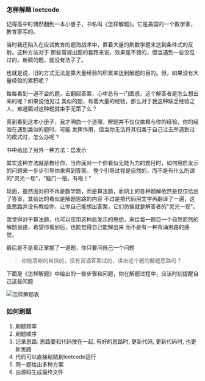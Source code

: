### 怎样解题 leetcode

记得高中时偶然翻到一本小册子，书名叫《怎样解题》。它是美国的一个数学家，教育家写的。

当时我还陷入在应试教育的题海战术中，靠着大量的刷数学题来达到条件式的反射。这种方法对于
那些常规出题的套路来说，效果是不错的，但当遇到一些没见过的，新颖的题，就没有法子了。

也就是说，旧的方式无法是靠大量经验的积累来达到解题的目的。但，如果没有大量经验的累积呢？

每每看到一道不会的题，去翻阅答案，心中总有一门困惑，这个解答者是怎么想出来的呢？如果说他见过
类似的题，有着大量的经验，那么对于我这种缺乏经验之人，难道面对这种题就束手无策了么？

真到看到这本小册子，我才明白一个道理，解题并不仅仅依赖与你的经验，你的经验在遇到类似的题时，可能
发挥作用，但当你无法将其归类于自己过去所遇到过的模式时，怎么办呢？

书中给出了另外一种方法：启发示

其实这种方法就是教给你，当你面对一个你看似无能为力的题目时，如何用启发示的问题来一步步引导你来得到答案。
整个引导过程是自然的，而不是有什么所谓的"灵光一现"，"脑门一拍，有啦！"

现面，虽然面对的不再是数学题，而是算法题，而网上的各种题解依然是仅仅给出了答案，其给出的看似是解题思路的内容
不过是把代码用文字再翻译了一遍，这些思路并没有教给你，让你自己能想出答案，它们仿佛就是解答者的"灵光一现"。

我觉得对于算法题，也可以应用这种启发示的思想，来给每一题目一个自然而然的解题思路，希望你看到后，也能觉得自己能解出来
而不是有一种背诵思路的感觉。

最后是不是真正掌握了一道题，你只要问自己一个问题

> 你能清晰的自信的，没有背诵答案试的，讲出这个题的解题思路吗？

下面是《怎样解题》中给出的一些步骤和问题，你在解题过程中，应该时刻提醒自己这些问题

![怎样解题表](https://gitee.com/asanelder/pic_bed/raw/master/CleanShot%202020-06-08%20at%2014.43.49.png)

### 如何刷题

1. 刷题频率
2. 刷题顺序
3. 记录思路: 思路要和代码放在一起, 有好的思路时, 更新代码, 更新代码时, 也更新思路
4. 代码可以直接粘贴到leetcode运行
5. 同一题给出多种方案
6. 由源码生成最终文件
